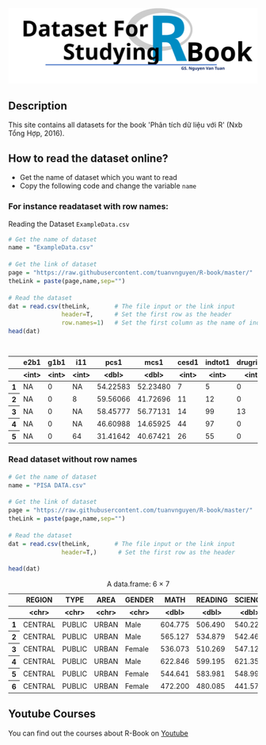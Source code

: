 <p align="center">
    <img src=".github/logo.svg?sanitize=true" />
</p>

## Description
This site contains all datasets for the book 'Phân tích dữ liệu với R' (Nxb Tổng Hợp, 2016). 

## How to read the dataset online?

- Get the name of dataset which you want to read
- Copy the following code and change the variable `name` 

### For instance readataset with row names: 

Reading the Dataset `ExampleData.csv`

```r
# Get the name of dataset
name = "ExampleData.csv"

# Get the link of dataset
page = "https://raw.githubusercontent.com/tuanvnguyen/R-book/master/"
theLink = paste(page,name,sep="")

# Read the dataset
dat = read.csv(theLink,       # The file input or the link input
               header=T,      # Set the first row as the header
               row.names=1)   # Set the first column as the name of individuals
head(dat)
```
<table class="dataframe">
<caption>Output table</caption>
<thead>
	<tr><th></th><th scope=col>e2b1</th><th scope=col>g1b1</th><th scope=col>i11</th><th scope=col>pcs1</th><th scope=col>mcs1</th><th scope=col>cesd1</th><th scope=col>indtot1</th><th scope=col>drugrisk1</th><th scope=col>sexrisk1</th><th scope=col>pcrec1</th><th scope=col>...</th><th scope=col>satreat</th><th scope=col>drinkstatus</th><th scope=col>daysdrink</th><th scope=col>anysubstatus</th><th scope=col>daysanysub</th><th scope=col>linkstatus</th><th scope=col>dayslink</th><th scope=col>female</th><th scope=col>substance</th><th scope=col>racegrp</th></tr>
	<tr><th></th><th scope=col>&lt;int&gt;</th><th scope=col>&lt;int&gt;</th><th scope=col>&lt;int&gt;</th><th scope=col>&lt;dbl&gt;</th><th scope=col>&lt;dbl&gt;</th><th scope=col>&lt;int&gt;</th><th scope=col>&lt;int&gt;</th><th scope=col>&lt;int&gt;</th><th scope=col>&lt;int&gt;</th><th scope=col>&lt;int&gt;</th><th scope=col>...</th><th scope=col>&lt;int&gt;</th><th scope=col>&lt;int&gt;</th><th scope=col>&lt;int&gt;</th><th scope=col>&lt;int&gt;</th><th scope=col>&lt;int&gt;</th><th scope=col>&lt;int&gt;</th><th scope=col>&lt;int&gt;</th><th scope=col>&lt;int&gt;</th><th scope=col>&lt;chr&gt;</th><th scope=col>&lt;chr&gt;</th></tr>
</thead>
<tbody>
	<tr><th scope=row>1</th><td>NA</td><td>0</td><td>NA</td><td>54.22583</td><td>52.23480</td><td> 7</td><td> 5</td><td> 0</td><td>1</td><td>1</td><td>...</td><td>0</td><td>1</td><td>177</td><td>1</td><td>177</td><td> 1</td><td>225</td><td>0</td><td>cocaine</td><td>black</td></tr>
	<tr><th scope=row>2</th><td>NA</td><td>0</td><td> 8</td><td>59.56066</td><td>41.72696</td><td>11</td><td>12</td><td> 0</td><td>0</td><td>0</td><td>...</td><td>0</td><td>1</td><td>  2</td><td>1</td><td>  2</td><td>NA</td><td> NA</td><td>0</td><td>alcohol</td><td>white</td></tr>
	<tr><th scope=row>3</th><td>NA</td><td>0</td><td>NA</td><td>58.45777</td><td>56.77131</td><td>14</td><td>99</td><td>13</td><td>4</td><td>0</td><td>...</td><td>0</td><td>1</td><td>  3</td><td>1</td><td>  3</td><td> 0</td><td>365</td><td>0</td><td>heroin </td><td>black</td></tr>
	<tr><th scope=row>4</th><td>NA</td><td>0</td><td>NA</td><td>46.60988</td><td>14.65925</td><td>44</td><td>97</td><td> 0</td><td>4</td><td>0</td><td>...</td><td>1</td><td>0</td><td>196</td><td>1</td><td>189</td><td> 0</td><td>343</td><td>1</td><td>heroin </td><td>white</td></tr>
	<tr><th scope=row>5</th><td>NA</td><td>0</td><td>64</td><td>31.41642</td><td>40.67421</td><td>26</td><td>55</td><td> 0</td><td>4</td><td>0</td><td>...</td><td>0</td><td>1</td><td>  2</td><td>1</td><td>  2</td><td> 1</td><td> 57</td><td>0</td><td>cocaine</td><td>black</td></tr>
</tbody>
</table>

### Read dataset without row names

```r
# Get the name of dataset
name = "PISA DATA.csv"

# Get the link of dataset
page = "https://raw.githubusercontent.com/tuanvnguyen/R-book/master/"
theLink = paste(page,name,sep="")

# Read the dataset
dat = read.csv(theLink,       # The file input or the link input
               header=T,)      # Set the first row as the header

head(dat)
```
<p align="center">
<table class="dataframe">
<caption>A data.frame: 6 × 7</caption>
<thead>
	<tr><th></th><th scope=col>REGION</th><th scope=col>TYPE</th><th scope=col>AREA</th><th scope=col>GENDER</th><th scope=col>MATH</th><th scope=col>READING</th><th scope=col>SCIENCE</th></tr>
	<tr><th></th><th scope=col>&lt;chr&gt;</th><th scope=col>&lt;chr&gt;</th><th scope=col>&lt;chr&gt;</th><th scope=col>&lt;chr&gt;</th><th scope=col>&lt;dbl&gt;</th><th scope=col>&lt;dbl&gt;</th><th scope=col>&lt;dbl&gt;</th></tr>
</thead>
<tbody>
	<tr><th scope=row>1</th><td>CENTRAL</td><td>PUBLIC</td><td>URBAN</td><td>Male  </td><td>604.775</td><td>506.490</td><td>540.228</td></tr>
	<tr><th scope=row>2</th><td>CENTRAL</td><td>PUBLIC</td><td>URBAN</td><td>Male  </td><td>565.127</td><td>534.879</td><td>542.466</td></tr>
	<tr><th scope=row>3</th><td>CENTRAL</td><td>PUBLIC</td><td>URBAN</td><td>Female</td><td>536.073</td><td>510.269</td><td>547.128</td></tr>
	<tr><th scope=row>4</th><td>CENTRAL</td><td>PUBLIC</td><td>URBAN</td><td>Male  </td><td>622.846</td><td>599.195</td><td>621.354</td></tr>
	<tr><th scope=row>5</th><td>CENTRAL</td><td>PUBLIC</td><td>URBAN</td><td>Female</td><td>544.641</td><td>583.981</td><td>548.993</td></tr>
	<tr><th scope=row>6</th><td>CENTRAL</td><td>PUBLIC</td><td>URBAN</td><td>Female</td><td>472.200</td><td>480.085</td><td>441.570</td></tr>
</tbody>
</table></p>

## Youtube Courses

You can find out the courses about R-Book on [Youtube](https://www.youtube.com/results?search_query=nguyen+van+tuan)
